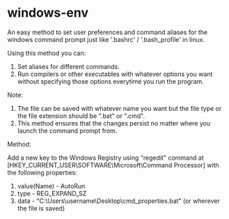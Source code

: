# windows-env
An easy method to set user preferences and command aliases for the windows command prompt just like '.bashrc' / '.bash_profile' in linux.

Using this method you can:

1. Set aliases for different commands.
2. Run compilers or other executables with whatever options you want without specifying those options everytime you run the program.

Note:

1. The file can be saved with whatever name you want but the file type or the file extension should be ".bat" or ".cmd".
2. This method ensures that the changes persist no matter where you launch the command prompt from.

Method:

Add a new key to the Windows Registry using "regedit" command at [HKEY_CURRENT_USER\SOFTWARE\Microsoft\Command Processor\] with the following properties:
1. value(Name) - AutoRun
2. type - REG_EXPAND_SZ
3. data - "C:\Users\username\Desktop\cmd_properties.bat"	(or wherever the file is saved)
